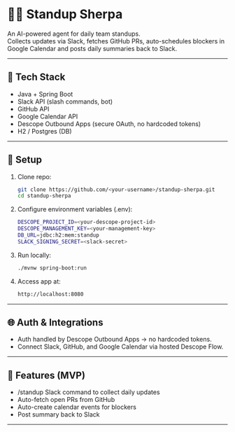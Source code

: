 # 🧑‍💻 Standup Sherpa

An AI-powered agent for daily team standups.  
Collects updates via Slack, fetches GitHub PRs, auto-schedules blockers in Google Calendar and posts daily summaries back to Slack.

---

## 🚀 Tech Stack
- Java + Spring Boot  
- Slack API (slash commands, bot)  
- GitHub API  
- Google Calendar API  
- Descope Outbound Apps (secure OAuth, no hardcoded tokens)  
- H2 / Postgres (DB)  

---

## 🔑 Setup

1. Clone repo:
   ```bash
   git clone https://github.com/<your-username>/standup-sherpa.git
   cd standup-sherpa

2. Configure environment variables (.env):
   ```bash
   DESCOPE_PROJECT_ID=<your-descope-project-id>
   DESCOPE_MANAGEMENT_KEY=<your-management-key>
   DB_URL=jdbc:h2:mem:standup
   SLACK_SIGNING_SECRET=<slack-secret>

3. Run locally:
   ```bash
   ./mvnw spring-boot:run

4. Access app at:
   ```bash
   http://localhost:8080

--- 

## 🌐 Auth & Integrations

- Auth handled by Descope Outbound Apps → no hardcoded tokens.
- Connect Slack, GitHub, and Google Calendar via hosted Descope Flow.

---

## 📌 Features (MVP)

- /standup Slack command to collect daily updates
- Auto-fetch open PRs from GitHub
- Auto-create calendar events for blockers
- Post summary back to Slack

---
